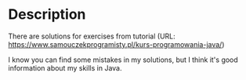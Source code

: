 # Description

There are solutions for exercises from tutorial (URL: https://www.samouczekprogramisty.pl/kurs-programowania-java/)

I know you can find some mistakes in my solutions, but I think it's good information about my skills in Java. 
